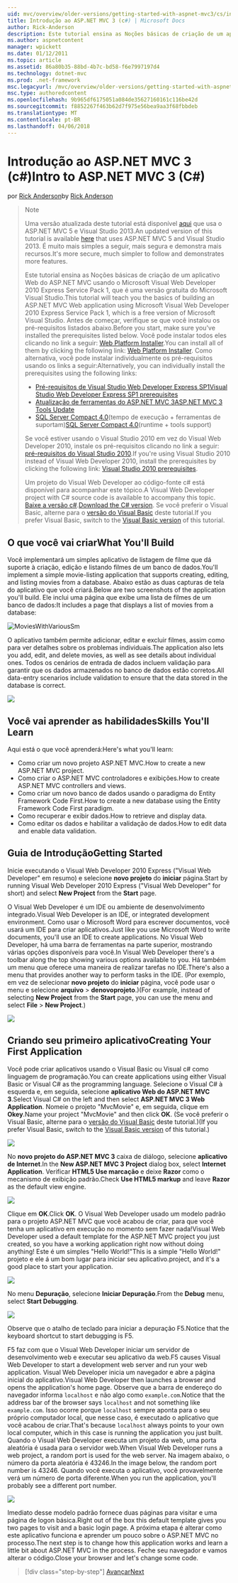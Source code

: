 ```yaml
---
uid: mvc/overview/older-versions/getting-started-with-aspnet-mvc3/cs/intro-to-aspnet-mvc-3
title: Introdução ao ASP.NET MVC 3 (c#) | Microsoft Docs
author: Rick-Anderson
description: Este tutorial ensina as Noções básicas de criação de um aplicativo Web do ASP.NET MVC usando o Microsoft Visual Web Developer 2010 Express Service Pack 1, que é...
ms.author: aspnetcontent
manager: wpickett
ms.date: 01/12/2011
ms.topic: article
ms.assetid: 86a80b35-88bd-4b7c-bd58-f6e7997197d4
ms.technology: dotnet-mvc
ms.prod: .net-framework
msc.legacyurl: /mvc/overview/older-versions/getting-started-with-aspnet-mvc3/cs/intro-to-aspnet-mvc-3
msc.type: authoredcontent
ms.openlocfilehash: 9b965df6175051a084de35627160161c116be42d
ms.sourcegitcommit: f8852267f463b62d7f975e56bea9aa3f68fbbdeb
ms.translationtype: MT
ms.contentlocale: pt-BR
ms.lasthandoff: 04/06/2018
---
```

<a name="intro-to-aspnet-mvc-3-c"></a><span data-ttu-id="f4beb-103">Introdução ao ASP.NET MVC 3 (c#)</span><span class="sxs-lookup"><span data-stu-id="f4beb-103">Intro to ASP.NET MVC 3 (C#)</span></span>
====================
<span data-ttu-id="f4beb-104">por [Rick Anderson](https://github.com/Rick-Anderson)</span><span class="sxs-lookup"><span data-stu-id="f4beb-104">by [Rick Anderson](https://github.com/Rick-Anderson)</span></span>

> > [!NOTE]
> > <span data-ttu-id="f4beb-105">Uma versão atualizada deste tutorial está disponível [aqui](../../../getting-started/introduction/getting-started.md) que usa o ASP.NET MVC 5 e Visual Studio 2013.</span><span class="sxs-lookup"><span data-stu-id="f4beb-105">An updated version of this tutorial is available [here](../../../getting-started/introduction/getting-started.md) that uses ASP.NET MVC 5 and Visual Studio 2013.</span></span> <span data-ttu-id="f4beb-106">É muito mais simples a seguir, mais segura e demonstra mais recursos.</span><span class="sxs-lookup"><span data-stu-id="f4beb-106">It's more secure, much simpler to follow and demonstrates more features.</span></span>
> 
> 
> <span data-ttu-id="f4beb-107">Este tutorial ensina as Noções básicas de criação de um aplicativo Web do ASP.NET MVC usando o Microsoft Visual Web Developer 2010 Express Service Pack 1, que é uma versão gratuita do Microsoft Visual Studio.</span><span class="sxs-lookup"><span data-stu-id="f4beb-107">This tutorial will teach you the basics of building an ASP.NET MVC Web application using Microsoft Visual Web Developer 2010 Express Service Pack 1, which is a free version of Microsoft Visual Studio.</span></span> <span data-ttu-id="f4beb-108">Antes de começar, verifique se que você instalou os pré-requisitos listados abaixo.</span><span class="sxs-lookup"><span data-stu-id="f4beb-108">Before you start, make sure you've installed the prerequisites listed below.</span></span> <span data-ttu-id="f4beb-109">Você pode instalar todos eles clicando no link a seguir: [Web Platform Installer](https://www.microsoft.com/web/gallery/install.aspx?appid=VWD2010SP1Pack).</span><span class="sxs-lookup"><span data-stu-id="f4beb-109">You can install all of them by clicking the following link: [Web Platform Installer](https://www.microsoft.com/web/gallery/install.aspx?appid=VWD2010SP1Pack).</span></span> <span data-ttu-id="f4beb-110">Como alternativa, você pode instalar individualmente os pré-requisitos usando os links a seguir:</span><span class="sxs-lookup"><span data-stu-id="f4beb-110">Alternatively, you can individually install the prerequisites using the following links:</span></span>
> 
> - [<span data-ttu-id="f4beb-111">Pré-requisitos de Visual Studio Web Developer Express SP1</span><span class="sxs-lookup"><span data-stu-id="f4beb-111">Visual Studio Web Developer Express SP1 prerequisites</span></span>](https://www.microsoft.com/web/gallery/install.aspx?appid=VWD2010SP1Pack)
> - [<span data-ttu-id="f4beb-112">Atualização de ferramentas do ASP.NET MVC 3</span><span class="sxs-lookup"><span data-stu-id="f4beb-112">ASP.NET MVC 3 Tools Update</span></span>](https://www.microsoft.com/web/gallery/install.aspx?appsxml=&amp;appid=MVC3)
> - <span data-ttu-id="f4beb-113">[SQL Server Compact 4.0](https://www.microsoft.com/web/gallery/install.aspx?appid=SQLCE;SQLCEVSTools_4_0)(tempo de execução + ferramentas de suportam)</span><span class="sxs-lookup"><span data-stu-id="f4beb-113">[SQL Server Compact 4.0](https://www.microsoft.com/web/gallery/install.aspx?appid=SQLCE;SQLCEVSTools_4_0)(runtime + tools support)</span></span>
> 
> <span data-ttu-id="f4beb-114">Se você estiver usando o Visual Studio 2010 em vez do Visual Web Developer 2010, instale os pré-requisitos clicando no link a seguir: [pré-requisitos do Visual Studio 2010](https://www.microsoft.com/web/gallery/install.aspx?appsxml=&amp;appid=VS2010SP1Pack).</span><span class="sxs-lookup"><span data-stu-id="f4beb-114">If you're using Visual Studio 2010 instead of Visual Web Developer 2010, install the prerequisites by clicking the following link: [Visual Studio 2010 prerequisites](https://www.microsoft.com/web/gallery/install.aspx?appsxml=&amp;appid=VS2010SP1Pack).</span></span>
> 
> <span data-ttu-id="f4beb-115">Um projeto do Visual Web Developer ao código-fonte c# está disponível para acompanhar este tópico.</span><span class="sxs-lookup"><span data-stu-id="f4beb-115">A Visual Web Developer project with C# source code is available to accompany this topic.</span></span> <span data-ttu-id="f4beb-116">[Baixe a versão c#](https://code.msdn.microsoft.com/Introduction-to-MVC-3-10d1b098).</span><span class="sxs-lookup"><span data-stu-id="f4beb-116">[Download the C# version](https://code.msdn.microsoft.com/Introduction-to-MVC-3-10d1b098).</span></span> <span data-ttu-id="f4beb-117">Se você preferir o Visual Basic, alterne para o [versão do Visual Basic](../vb/intro-to-aspnet-mvc-3.md) deste tutorial.</span><span class="sxs-lookup"><span data-stu-id="f4beb-117">If you prefer Visual Basic, switch to the [Visual Basic version](../vb/intro-to-aspnet-mvc-3.md) of this tutorial.</span></span>


## <a name="what-youll-build"></a><span data-ttu-id="f4beb-118">O que você vai criar</span><span class="sxs-lookup"><span data-stu-id="f4beb-118">What You'll Build</span></span>

<span data-ttu-id="f4beb-119">Você implementará um simples aplicativo de listagem de filme que dá suporte à criação, edição e listando filmes de um banco de dados.</span><span class="sxs-lookup"><span data-stu-id="f4beb-119">You'll implement a simple movie-listing application that supports creating, editing, and listing movies from a database.</span></span> <span data-ttu-id="f4beb-120">Abaixo estão as duas capturas de tela do aplicativo que você criará.</span><span class="sxs-lookup"><span data-stu-id="f4beb-120">Below are two screenshots of the application you'll build.</span></span> <span data-ttu-id="f4beb-121">Ele inclui uma página que exibe uma lista de filmes de um banco de dados:</span><span class="sxs-lookup"><span data-stu-id="f4beb-121">It includes a page that displays a list of movies from a database:</span></span>

![MoviesWithVariousSm](intro-to-aspnet-mvc-3/_static/image1.png)

<span data-ttu-id="f4beb-123">O aplicativo também permite adicionar, editar e excluir filmes, assim como para ver detalhes sobre os problemas individuais.</span><span class="sxs-lookup"><span data-stu-id="f4beb-123">The application also lets you add, edit, and delete movies, as well as see details about individual ones.</span></span> <span data-ttu-id="f4beb-124">Todos os cenários de entrada de dados incluem validação para garantir que os dados armazenados no banco de dados estão corretos.</span><span class="sxs-lookup"><span data-stu-id="f4beb-124">All data-entry scenarios include validation to ensure that the data stored in the database is correct.</span></span>

![](intro-to-aspnet-mvc-3/_static/image2.png)

## <a name="skills-youll-learn"></a><span data-ttu-id="f4beb-125">Você vai aprender as habilidades</span><span class="sxs-lookup"><span data-stu-id="f4beb-125">Skills You'll Learn</span></span>

<span data-ttu-id="f4beb-126">Aqui está o que você aprenderá:</span><span class="sxs-lookup"><span data-stu-id="f4beb-126">Here's what you'll learn:</span></span>

- <span data-ttu-id="f4beb-127">Como criar um novo projeto ASP.NET MVC.</span><span class="sxs-lookup"><span data-stu-id="f4beb-127">How to create a new ASP.NET MVC project.</span></span>
- <span data-ttu-id="f4beb-128">Como criar o ASP.NET MVC controladores e exibições.</span><span class="sxs-lookup"><span data-stu-id="f4beb-128">How to create ASP.NET MVC controllers and views.</span></span>
- <span data-ttu-id="f4beb-129">Como criar um novo banco de dados usando o paradigma do Entity Framework Code First.</span><span class="sxs-lookup"><span data-stu-id="f4beb-129">How to create a new database using the Entity Framework Code First paradigm.</span></span>
- <span data-ttu-id="f4beb-130">Como recuperar e exibir dados.</span><span class="sxs-lookup"><span data-stu-id="f4beb-130">How to retrieve and display data.</span></span>
- <span data-ttu-id="f4beb-131">Como editar os dados e habilitar a validação de dados.</span><span class="sxs-lookup"><span data-stu-id="f4beb-131">How to edit data and enable data validation.</span></span>

## <a name="getting-started"></a><span data-ttu-id="f4beb-132">Guia de Introdução</span><span class="sxs-lookup"><span data-stu-id="f4beb-132">Getting Started</span></span>

<span data-ttu-id="f4beb-133">Inicie executando o Visual Web Developer 2010 Express ("Visual Web Developer" em resumo) e selecione **novo projeto** do **iniciar** página.</span><span class="sxs-lookup"><span data-stu-id="f4beb-133">Start by running Visual Web Developer 2010 Express ("Visual Web Developer" for short) and select **New Project** from the **Start** page.</span></span>

<span data-ttu-id="f4beb-134">O Visual Web Developer é um IDE ou ambiente de desenvolvimento integrado.</span><span class="sxs-lookup"><span data-stu-id="f4beb-134">Visual Web Developer is an IDE, or integrated development environment.</span></span> <span data-ttu-id="f4beb-135">Como usar o Microsoft Word para escrever documentos, você usará um IDE para criar aplicativos.</span><span class="sxs-lookup"><span data-stu-id="f4beb-135">Just like you use Microsoft Word to write documents, you'll use an IDE to create applications.</span></span> <span data-ttu-id="f4beb-136">No Visual Web Developer, há uma barra de ferramentas na parte superior, mostrando várias opções disponíveis para você.</span><span class="sxs-lookup"><span data-stu-id="f4beb-136">In Visual Web Developer there's a toolbar along the top showing various options available to you.</span></span> <span data-ttu-id="f4beb-137">Há também um menu que oferece uma maneira de realizar tarefas no IDE.</span><span class="sxs-lookup"><span data-stu-id="f4beb-137">There's also a menu that provides another way to perform tasks in the IDE.</span></span> <span data-ttu-id="f4beb-138">(Por exemplo, em vez de selecionar **novo projeto** do **iniciar** página, você pode usar o menu e selecione **arquivo** &gt; **denovoprojeto**.)</span><span class="sxs-lookup"><span data-stu-id="f4beb-138">(For example, instead of selecting **New Project** from the **Start** page, you can use the menu and select **File** &gt; **New Project**.)</span></span>

[![](intro-to-aspnet-mvc-3/_static/image4.png)](intro-to-aspnet-mvc-3/_static/image3.png)

## <a name="creating-your-first-application"></a><span data-ttu-id="f4beb-139">Criando seu primeiro aplicativo</span><span class="sxs-lookup"><span data-stu-id="f4beb-139">Creating Your First Application</span></span>

<span data-ttu-id="f4beb-140">Você pode criar aplicativos usando o Visual Basic ou Visual c# como linguagem de programação.</span><span class="sxs-lookup"><span data-stu-id="f4beb-140">You can create applications using either Visual Basic or Visual C# as the programming language.</span></span> <span data-ttu-id="f4beb-141">Selecione o Visual C# à esquerda e, em seguida, selecione **aplicativo Web do ASP.NET MVC 3**.</span><span class="sxs-lookup"><span data-stu-id="f4beb-141">Select Visual C# on the left and then select **ASP.NET MVC 3 Web Application**.</span></span> <span data-ttu-id="f4beb-142">Nomeie o projeto "MvcMovie" e, em seguida, clique em **Okey**.</span><span class="sxs-lookup"><span data-stu-id="f4beb-142">Name your project "MvcMovie" and then click **OK**.</span></span> <span data-ttu-id="f4beb-143">(Se você preferir o Visual Basic, alterne para o [versão do Visual Basic](../vb/intro-to-aspnet-mvc-3.md) deste tutorial.)</span><span class="sxs-lookup"><span data-stu-id="f4beb-143">(If you prefer Visual Basic, switch to the [Visual Basic version](../vb/intro-to-aspnet-mvc-3.md) of this tutorial.)</span></span>

![](intro-to-aspnet-mvc-3/_static/image5.png)

<span data-ttu-id="f4beb-144">No **novo projeto do ASP.NET MVC 3** caixa de diálogo, selecione **aplicativo de Internet**.</span><span class="sxs-lookup"><span data-stu-id="f4beb-144">In the **New ASP.NET MVC 3 Project** dialog box, select **Internet Application**.</span></span> <span data-ttu-id="f4beb-145">Verificar **HTML5 Use marcação** e deixe **Razor** como o mecanismo de exibição padrão.</span><span class="sxs-lookup"><span data-stu-id="f4beb-145">Check **Use HTML5 markup** and leave **Razor** as the default view engine.</span></span>

![](intro-to-aspnet-mvc-3/_static/image6.png)

<span data-ttu-id="f4beb-146">Clique em **OK**.</span><span class="sxs-lookup"><span data-stu-id="f4beb-146">Click **OK**.</span></span> <span data-ttu-id="f4beb-147">O Visual Web Developer usado um modelo padrão para o projeto ASP.NET MVC que você acabou de criar, para que você tenha um aplicativo em execução no momento sem fazer nada!</span><span class="sxs-lookup"><span data-stu-id="f4beb-147">Visual Web Developer used a default template for the ASP.NET MVC project you just created, so you have a working application right now without doing anything!</span></span> <span data-ttu-id="f4beb-148">Este é um simples "Hello World!"</span><span class="sxs-lookup"><span data-stu-id="f4beb-148">This is a simple "Hello World!"</span></span> <span data-ttu-id="f4beb-149">projeto e ele á um bom lugar para iniciar seu aplicativo.</span><span class="sxs-lookup"><span data-stu-id="f4beb-149">project, and it's a good place to start your application.</span></span>

[![](intro-to-aspnet-mvc-3/_static/image8.png)](intro-to-aspnet-mvc-3/_static/image7.png)

<span data-ttu-id="f4beb-150">No menu **Depuração**, selecione **Iniciar Depuração**.</span><span class="sxs-lookup"><span data-stu-id="f4beb-150">From the **Debug** menu, select **Start Debugging**.</span></span>

![](intro-to-aspnet-mvc-3/_static/image9.png)

<span data-ttu-id="f4beb-151">Observe que o atalho de teclado para iniciar a depuração F5.</span><span class="sxs-lookup"><span data-stu-id="f4beb-151">Notice that the keyboard shortcut to start debugging is F5.</span></span>

<span data-ttu-id="f4beb-152">F5 faz com que o Visual Web Developer iniciar um servidor de desenvolvimento web e executar seu aplicativo da web.</span><span class="sxs-lookup"><span data-stu-id="f4beb-152">F5 causes Visual Web Developer to start a development web server and run your web application.</span></span> <span data-ttu-id="f4beb-153">Visual Web Developer inicia um navegador e abre a página inicial do aplicativo.</span><span class="sxs-lookup"><span data-stu-id="f4beb-153">Visual Web Developer then launches a browser and opens the application's home page.</span></span> <span data-ttu-id="f4beb-154">Observe que a barra de endereço do navegador informa `localhost` e não algo como `example.com`.</span><span class="sxs-lookup"><span data-stu-id="f4beb-154">Notice that the address bar of the browser says `localhost` and not something like `example.com`.</span></span> <span data-ttu-id="f4beb-155">Isso ocorre porque `localhost` sempre aponta para o seu próprio computador local, que nesse caso, é executado o aplicativo que você acabou de criar.</span><span class="sxs-lookup"><span data-stu-id="f4beb-155">That's because `localhost` always points to your own local computer, which in this case is running the application you just built.</span></span> <span data-ttu-id="f4beb-156">Quando o Visual Web Developer executa um projeto da web, uma porta aleatória é usada para o servidor web.</span><span class="sxs-lookup"><span data-stu-id="f4beb-156">When Visual Web Developer runs a web project, a random port is used for the web server.</span></span> <span data-ttu-id="f4beb-157">Na imagem abaixo, o número da porta aleatória é 43246.</span><span class="sxs-lookup"><span data-stu-id="f4beb-157">In the image below, the random port number is 43246.</span></span> <span data-ttu-id="f4beb-158">Quando você executa o aplicativo, você provavelmente verá um número de porta diferente.</span><span class="sxs-lookup"><span data-stu-id="f4beb-158">When you run the application, you'll probably see a different port number.</span></span>

![](intro-to-aspnet-mvc-3/_static/image10.png)

<span data-ttu-id="f4beb-159">Imediato desse modelo padrão fornece duas páginas para visitar e uma página de logon básica.</span><span class="sxs-lookup"><span data-stu-id="f4beb-159">Right out of the box this default template gives you two pages to visit and a basic login page.</span></span> <span data-ttu-id="f4beb-160">A próxima etapa é alterar como este aplicativo funciona e aprender um pouco sobre o ASP.NET MVC no processo.</span><span class="sxs-lookup"><span data-stu-id="f4beb-160">The next step is to change how this application works and learn a little bit about ASP.NET MVC in the process.</span></span> <span data-ttu-id="f4beb-161">Feche seu navegador e vamos alterar o código.</span><span class="sxs-lookup"><span data-stu-id="f4beb-161">Close your browser and let's change some code.</span></span>

> [!div class="step-by-step"]
> [<span data-ttu-id="f4beb-162">Avançar</span><span class="sxs-lookup"><span data-stu-id="f4beb-162">Next</span></span>](adding-a-controller.md)
